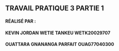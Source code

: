 ## TRAVAIL PRATIQUE 3 PARTIE 1

#### RÉALISÉ PAR :

#### KEVIN JORDAN WETIE TANKEU WETK20029707
#### OUATTARA GNANANGA PARFAIT OUAG77040300
